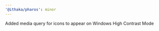 ```yaml
---
'@ithaka/pharos': minor
---
```


Added media query for icons to appear on Windows High Contrast Mode
